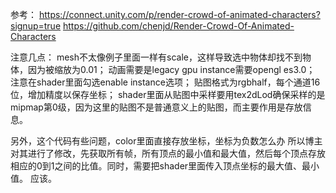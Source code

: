 参考：
https://connect.unity.com/p/render-crowd-of-animated-characters?signup=true 
https://github.com/chenjd/Render-Crowd-Of-Animated-Characters

注意几点： 
mesh不太像例子里面一样有scale，这样导致选中物体却找不到物体，因为被缩放为0.01； 
动画需要是legacy 
gpu instance需要opengl es3.0； 
注意在shader里面勾选enable instance选项； 
贴图格式为rgbhalf，每个通道16位，增加精度以保存坐标； 
shader里面从贴图中采样要用tex2dLod确保采样的是mipmap第0级，因为这里的贴图不是普通意义上的贴图，而主要作用是存放信息。

另外，这个代码有些问题，color里面直接存放坐标，坐标为负数怎么办 
所以博主对其进行了修改，先获取所有帧，所有顶点的最小值和最大值，然后每个顶点存放相应的0到1之间的比值。同时，需要把shader里面传入顶点坐标的最大值、最小值。
应该。